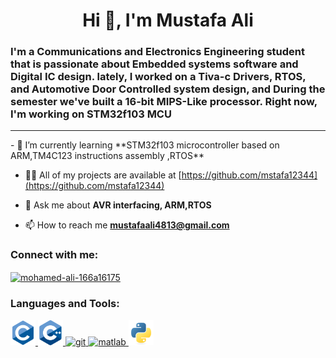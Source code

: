 <h1 align="center">Hi 👋, I'm Mustafa Ali</h1>
<h3> I'm a Communications and Electronics Engineering student that is passionate about Embedded systems software and Digital IC design. lately, I worked on a Tiva-c Drivers, RTOS, and Automotive Door Controlled system design, and During the semester we've built a 16-bit MIPS-Like processor. Right now, I'm working on STM32f103 MCU</h3>

<hr>
- 🌱 I’m currently learning **STM32f103 microcontroller based on ARM,TM4C123 instructions assembly ,RTOS**

- 👨‍💻 All of my projects are available at [https://github.com/mstafa12344](https://github.com/mstafa12344)

- 💬 Ask me about **AVR interfacing, ARM,RTOS**

- 📫 How to reach me **mustafaali4813@gmail.com**

<h3 align="left">Connect with me:</h3>
<p align="left">
<a href="https://www.linkedin.com/in/mustafa-ali-107713210" target="blank"><img align="center" src="https://raw.githubusercontent.com/rahuldkjain/github-profile-readme-generator/master/src/images/icons/Social/linked-in-alt.svg" alt="mohamed-ali-166a16175" height="30" width="40" /></a>
</p>

<h3 align="left">Languages and Tools:</h3>
</a> <a href="https://www.cprogramming.com/" target="_blank" rel="noreferrer"> <img src="https://raw.githubusercontent.com/devicons/devicon/master/icons/c/c-original.svg" alt="c" width="40" height="40"/> </a> <a href="https://www.w3schools.com/cpp/" target="_blank" rel="noreferrer"> <img src="https://raw.githubusercontent.com/devicons/devicon/master/icons/cplusplus/cplusplus-original.svg" alt="cplusplus" width="40" height="40"/> </a> <a href="https://git-scm.com/" target="_blank" rel="noreferrer"> <img src="https://www.vectorlogo.zone/logos/git-scm/git-scm-icon.svg" alt="git" width="40" height="40"/> 
 </a> <a href="https://www.mathworks.com/" target="_blank" rel="noreferrer"> <img src="https://upload.wikimedia.org/wikipedia/commons/2/21/Matlab_Logo.png" alt="matlab" width="40" height="40"/> </a>
 <a href="https://www.python.org" target="_blank" rel="noreferrer"> <img src="https://raw.githubusercontent.com/devicons/devicon/master/icons/python/python-original.svg" alt="python" width="40" height="40"/> </a>


